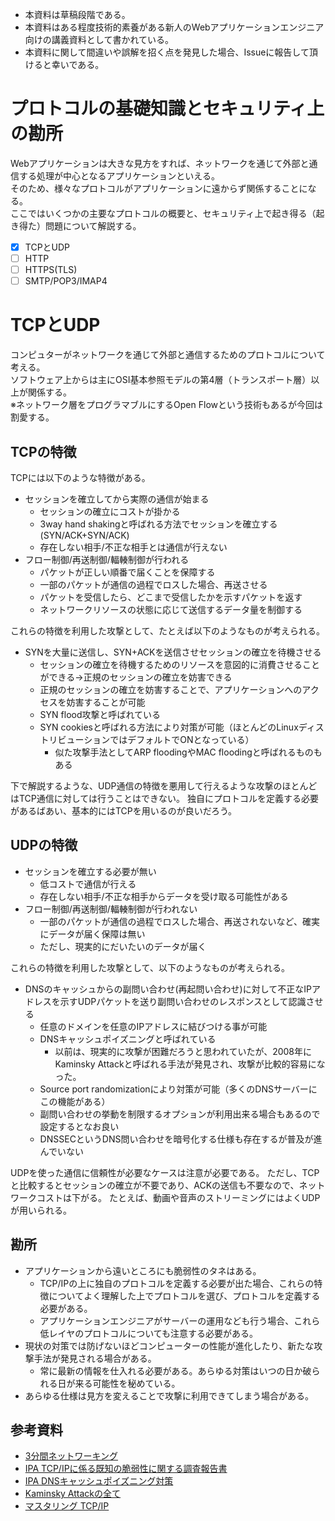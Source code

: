 * 本資料は草稿段階である。
* 本資料はある程度技術的素養がある新人のWebアプリケーションエンジニア向けの講義資料として書かれている。
* 本資料に関して間違いや誤解を招く点を発見した場合、Issueに報告して頂けると幸いである。

# プロトコルの基礎知識とセキュリティ上の勘所

Webアプリケーションは大きな見方をすれば、ネットワークを通じて外部と通信する処理が中心となるアプリケーションといえる。  
そのため、様々なプロトコルがアプリケーションに遠からず関係することになる。  
ここではいくつかの主要なプロトコルの概要と、セキュリティ上で起き得る（起き得た）問題について解説する。

* [x] TCPとUDP
* [ ] HTTP
* [ ] HTTPS(TLS)
* [ ] SMTP/POP3/IMAP4

# TCPとUDP

コンピュターがネットワークを通じて外部と通信するためのプロトコルについて考える。  
ソフトウェア上からは主にOSI基本参照モデルの第4層（トランスポート層）以上が関係する。  
※ネットワーク層をプログラマブルにするOpen Flowという技術もあるが今回は割愛する。

## TCPの特徴

TCPには以下のような特徴がある。

* セッションを確立してから実際の通信が始まる
  * セッションの確立にコストが掛かる
  * 3way hand shakingと呼ばれる方法でセッションを確立する(SYN/ACK+SYN/ACK)
  * 存在しない相手/不正な相手とは通信が行えない
* フロー制御/再送制御/輻輳制御が行われる
  * パケットが正しい順番で届くことを保障する
  * 一部のパケットが通信の過程でロスした場合、再送させる
  * パケットを受信したら、どこまで受信したかを示すパケットを返す
  * ネットワークリソースの状態に応じて送信するデータ量を制御する

これらの特徴を利用した攻撃として、たとえば以下のようなものが考えられる。

* SYNを大量に送信し、SYN+ACKを送信させセッションの確立を待機させる
  * セッションの確立を待機するためのリソースを意図的に消費させることができる→正規のセッションの確立を妨害できる
  * 正規のセッションの確立を妨害することで、アプリケーションへのアクセスを妨害することが可能
  * SYN flood攻撃と呼ばれている
  * SYN cookiesと呼ばれる方法により対策が可能（ほとんどのLinuxディストリビューションではデフォルトでONとなっている）
    * 似た攻撃手法としてARP floodingやMAC floodingと呼ばれるものもある

下で解説するような、UDP通信の特徴を悪用して行えるような攻撃のほとんどはTCP通信に対しては行うことはできない。
独自にプロトコルを定義する必要があるばあい、基本的にはTCPを用いるのが良いだろう。

## UDPの特徴

* セッションを確立する必要が無い
  * 低コストで通信が行える
  * 存在しない相手/不正な相手からデータを受け取る可能性がある
* フロー制御/再送制御/輻輳制御が行われない
  * 一部のパケットが通信の過程でロスした場合、再送されないなど、確実にデータが届く保障は無い
  * ただし、現実的にだいたいのデータが届く

これらの特徴を利用した攻撃として、以下のようなものが考えられる。

* DNSのキャッシュからの副問い合わせ(再起問い合わせ)に対して不正なIPアドレスを示すUDPパケットを送り副問い合わせのレスポンスとして認識させる
  * 任意のドメインを任意のIPアドレスに結びつける事が可能
  * DNSキャッシュポイズニングと呼ばれている
    * 以前は、現実的に攻撃が困難だろうと思われていたが、2008年にKaminsky Attackと呼ばれる手法が発見され、攻撃が比較的容易になった。
  * Source port randomizationにより対策が可能（多くのDNSサーバーにこの機能がある）
  * 副問い合わせの挙動を制限するオプションが利用出来る場合もあるので設定するとなお良い
  * DNSSECというDNS問い合わせを暗号化する仕様も存在するが普及が進んでいない

UDPを使った通信に信頼性が必要なケースは注意が必要である。
ただし、TCPと比較するとセッションの確立が不要であり、ACKの送信も不要なので、ネットワークコストは下がる。
たとえば、動画や音声のストリーミングにはよくUDPが用いられる。

## 勘所

* アプリケーションから遠いところにも脆弱性のタネはある。
  * TCP/IPの上に独自のプロトコルを定義する必要が出た場合、これらの特徴についてよく理解した上でプロトコルを選び、プロトコルを定義する必要がある。
  * アプリケーションエンジニアがサーバーの運用なども行う場合、これら低レイヤのプロトコルについても注意する必要がある。
* 現状の対策では防げないほどコンピューターの性能が進化したり、新たな攻撃手法が発見される場合がある。
  * 常に最新の情報を仕入れる必要がある。あらゆる対策はいつの日か破られる日が来る可能性を秘めている。
* あらゆる仕様は見方を変えることで攻撃に利用できてしまう場合がある。

## 参考資料

* [3分間ネットワーキング](http://www5e.biglobe.ne.jp/%257eaji/3min/)
* [IPA TCP/IPに係る既知の脆弱性に関する調査報告書](https://www.ipa.go.jp/security/vuln/vuln_TCPIP.html)
* [IPA DNSキャッシュポイズニング対策](https://www.ipa.go.jp/security/vuln/DNS_security.html)
* [Kaminsky Attackの全て](https://www.nic.ad.jp/ja/materials/iw/2008/proceedings/H3/IW2008-H3-07.pdf)
* [マスタリング TCP/IP](http://www.amazon.co.jp/dp/4274068765/)

